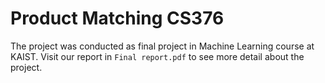 # Product Matching CS376

The project was conducted as final project in Machine Learning course at KAIST.
Visit our report in `Final report.pdf` to see more detail about the project.
